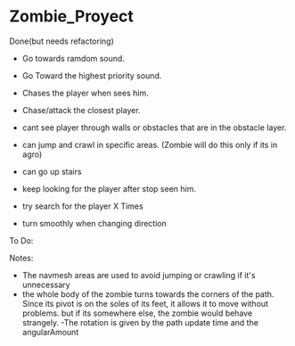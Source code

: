 # Zombie_Proyect
Done(but needs refactoring)
- Go towards ramdom sound.
- Go Toward the highest priority sound.
- Chases the player when sees him.
- Chase/attack the closest player.
- cant see player through walls or obstacles that are in the obstacle layer.

- can jump and crawl in specific areas. (Zombie will do this only if its in agro)
- can go up stairs

- keep looking for the player after stop seen him.
- try search for the player X Times

-  turn smoothly when changing direction

To Do:



Notes:
- The navmesh areas are used to avoid jumping or crawling if it's unnecessary
- the whole body of the zombie turns towards the corners of the path. Since its pivot is on the soles of its feet, it allows it to move without problems. but if its 
  somewhere else, the zombie would behave strangely.
 -The rotation is given by the path update time and the angularAmount
